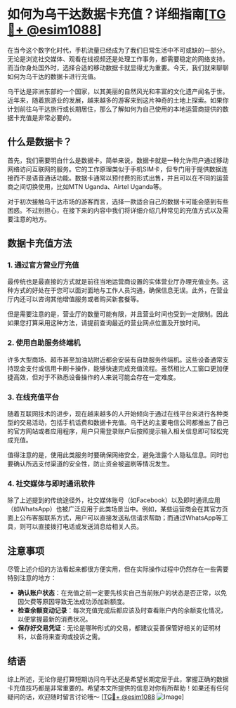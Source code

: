 # 如何为乌干达数据卡充值？详细指南[[TG💪+ @esim1088](https://t.me/s/esim1088)]

在当今这个数字化时代，手机流量已经成为了我们日常生活中不可或缺的一部分。无论是浏览社交媒体、观看在线视频还是处理工作事务，都需要稳定的网络支持。而当你身处国外时，选择合适的移动数据卡就显得尤为重要。今天，我们就来聊聊如何为乌干达的数据卡进行充值。

乌干达是非洲东部的一个国家，以其美丽的自然风光和丰富的文化遗产闻名于世。近年来，随着旅游业的发展，越来越多的游客来到这片神奇的土地上探索。如果你计划前往乌干达旅行或长期居住，那么了解如何为自己使用的本地运营商提供的数据卡充值是非常必要的。

## 什么是数据卡？

首先，我们需要明白什么是数据卡。简单来说，数据卡就是一种允许用户通过移动网络访问互联网的服务。它的工作原理类似于手机SIM卡，但专门用于提供数据连接而不是语音通话功能。数据卡通常以预付费的形式出售，并且可以在不同的运营商之间切换使用，比如MTN Uganda、Airtel Uganda等。

对于初次接触乌干达市场的游客而言，选择一款适合自己的数据卡可能会感到有些困惑。不过别担心，在接下来的内容中我们将详细介绍几种常见的充值方式以及需要注意的地方。

## 数据卡充值方法

### 1. 通过官方营业厅充值

最传统也是最直接的方式就是前往当地运营商设置的实体营业厅办理充值业务。这种方式的好处在于您可以面对面地与工作人员沟通，确保信息无误。此外，在营业厅内还可以咨询其他增值服务或者购买新套餐等。

但是需要注意的是，营业厅的数量可能有限，并且营业时间也受到一定限制。因此如果您打算采用这种方法，请提前查询最近的营业网点位置及开放时间。

### 2. 使用自助服务终端机

许多大型商场、超市甚至加油站附近都会安装有自助服务终端机。这些设备通常支持现金支付或信用卡刷卡操作，能够快速完成充值流程。虽然相比人工窗口更加便捷高效，但对于不熟悉设备操作的人来说可能会存在一定难度。

### 3. 在线充值平台

随着互联网技术的进步，现在越来越多的人开始倾向于通过在线平台来进行各种类型的交易活动，包括手机话费和数据卡充值。乌干达的主要电信公司都推出了自己的官方网站或者应用程序，用户只需登录账户后按照提示输入相关信息即可轻松完成充值。

值得注意的是，使用此类服务时要确保网络安全，避免泄露个人隐私信息。同时也要确认所选支付渠道的安全性，防止资金被盗刷等情况发生。

### 4. 社交媒体与即时通讯软件

除了上述提到的传统途径外，社交媒体账号（如Facebook）以及即时通讯应用（如WhatsApp）也被广泛应用于此类场景当中。例如，某些运营商会在其官方页面上公布客服联系方式，用户可以直接发送私信请求帮助；而通过WhatsApp等工具，则可以直接拨打电话或发送消息给相关人员。

## 注意事项

尽管上述介绍的方法看起来都很方便实用，但在实际操作过程中仍然存在一些需要特别注意的地方：

- **确认账户状态**：在充值之前一定要先核实自己当前账户的状态是否正常，以免因欠费等原因导致无法成功添加新额度。
- **检查余额变动记录**：每次充值完成后都应该及时查看账户内的余额变化情况，以便掌握最新的消费状况。
- **保存好交易凭证**：无论是哪种形式的交易，都建议妥善保管好相关的证明材料，以备将来查询或投诉之需。

## 结语

综上所述，无论你是打算短期访问乌干达还是希望长期定居于此，掌握正确的数据卡充值技巧都是非常重要的。希望本文所提供的信息对你有所帮助！如果还有任何疑问的话，欢迎随时留言讨论哦～ [[TG💪+ @esim1088](https://t.me/s/esim1088) ![Image](https://i.postimg.cc/4NQfJmqS/Snipaste-2025-05-13-00-14-12.png)]